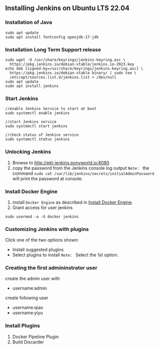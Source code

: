 ## Installing Jenkins on Ubuntu LTS 22.04

### Installation of Java
```
sudo apt update
sudo apt install fontconfig openjdk-17-jdk
```

### Installation Long Term Support release
```
sudo wget -O /usr/share/keyrings/jenkins-keyring.asc \
  https://pkg.jenkins.io/debian-stable/jenkins.io-2023.key
echo deb [signed-by=/usr/share/keyrings/jenkins-keyring.asc] \
  https://pkg.jenkins.io/debian-stable binary/ | sudo tee \
  /etc/apt/sources.list.d/jenkins.list > /dev/null
sudo apt update
sudo apt install jenkins
```

### Start Jenkins
```
//enable Jenkins Service to start at boot
sudo systemctl enable jenkins

//start Jenkins service
sudo systemctl start jenkins

//check status of Jenkins service
sudo systemctl status jenkins
```

### Unlocking Jenkins
1. Browse to http://ekl-jenkins.ponyworld.io:8080
2. copy the password from the Jenkins console log output
`Note: ` the command `sudo cat /var/lib/jenkins/secrets/initialAdminPassword` will print the password at console.

### Install Docker Engine
1. install `Docker Engine` as described in [Install Docker Engine](../docker/2-docker-engine.md).
2. Grant access for user jenkins
```
sudo usermod -a -G docker jenkins
```
### Customizing Jenkins with plugins
Click one of the two options shown:
- Install suggested plugins
- Select plugins to install
`Note: ` Select the 1st option.

### Creating the first admininstrator user
create the admin user with
- username:admin

create following user
- username:qiao
- username:yiyu

### Install Plugins
1) Docker Pipeline Plugin
2) Build Discarder
